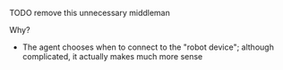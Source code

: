 TODO remove this unnecessary middleman

Why?
- The agent chooses when to connect to the "robot device"; although complicated, it actually makes much more sense
